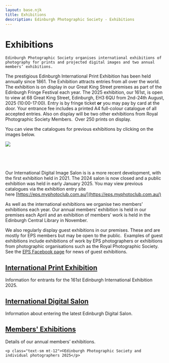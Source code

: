 ```yaml
---
layout: base.njk
title: Exhibitions
description: Edinburgh Photographic Society - Exhibitions
---
```


<div class="container mx-auto px-4 py-8">
  <div class="prose max-w-3xl mx-auto">
    <h1 class="text-3xl font-bold mb-6">Exhibitions</h1>

    Edinburgh Photographic Society organises international exhibitions of photography for prints and projected digital images and two annual members’ exhibitions.

The prestigious Edinburgh International Print Exhibition has been held annually since 1861. The Exhibition attracts entries from all over the world. The exhibition is on display in our Great King Street premises as part of the Edinburgh Fringe Festival each year. The 2025 exhibition, our 161st, is open to view at 68 Great King Street, Edinburgh, EH3 6QU from 2nd-24th August, 2025 (10:00-17:00). Entry is by fringe ticket **or** you may pay by card at the door. Your entrance fee includes a printed A4 full-colour catalogue of all accepted entries. Also on display will be two other exhibitions from Royal Photographic Society Members.&nbsp; Over 250 prints on display.

You can view the catalogues for previous exhibitions by clicking on the images below.

[![](/assets/images/Catalogue-2017-exhibitions-v2.jpg)](https://www.dropbox.com/scl/fi/n5inllbw74lhj9828nibv/Catalogue-2017.pdf?rlkey=mxeq9ut2ofp1fv2xr8tmoxv83&dl=0)

[![](data:image/gif;base64,R0lGODlhAQABAAAAACH5BAEKAAEALAAAAAABAAEAAAICTAEAOw==)](https://www.dropbox.com/scl/fi/hn552es0vbyfoiues3sm7/Catalogue-2018.pdf?rlkey=8xxsabqnawr4lv0ch17qt0djv&dl=0)

[![](data:image/gif;base64,R0lGODlhAQABAAAAACH5BAEKAAEALAAAAAABAAEAAAICTAEAOw==)](https://www.dropbox.com/scl/fi/wsxu1kft8c5ftaiyb77ma/Catalogue-2019.pdf?rlkey=3lut31u75lf2rw7oiqq89k7u3&dl=0)

[![](data:image/gif;base64,R0lGODlhAQABAAAAACH5BAEKAAEALAAAAAABAAEAAAICTAEAOw==)](https://www.dropbox.com/scl/fi/zhufo41nj91dswcz4h07n/Catalogue-2022.pdf?rlkey=j38iv1nb1gigeg29ncs181h7o&dl=0)

[![](data:image/gif;base64,R0lGODlhAQABAAAAACH5BAEKAAEALAAAAAABAAEAAAICTAEAOw==)](https://www.dropbox.com/scl/fi/lw9a3cr3pr9blm7mzmuq9/Catalogue-2023.pdf?rlkey=845f0klrugadydirr7a9uzc51&dl=0)

Our International Digital Image Salon is is a more recent development, with the first exhibition held in 2021. The 2024 salon is now closed and a public exhibition was held in early January 2025. You may view previous catalogues via the exhibition entry site here&nbsp;[https://eps.myphotoclub.com.au/](https://eps.myphotoclub.com.au/)

As well as the international exhibitions we organise two members’ exhibitions each year. Our annual members’ exhibition is held in our premises each April and an exhibition of members’ work is held in the Edinburgh Central Library in November.&nbsp;

We also regularly display guest exhibitions in our premises. These and are mostly for EPS members but may be open to the public.&nbsp; Examples of guest exhibitions include exhibitions of work by EPS photographers or exhibitions from photographic organisations such as the Royal Photographic Society.&nbsp; See the [EPS Facebook page](https://www.facebook.com/EdinburghPhotographicSociety/) for news of guest exhibitions.

## [International Print Exhibition](/international-ex-entries-v2/)

Information for entrants for the 161st Edinburgh International Exhibition 2025.

## [International Digital Salon](/international-pdi-entries-v2/)

Information about entering the latest Edinburgh Digital Salon.

## [Members' Exhibitions](/members-exhibitions-v2/)

Details of our annual members’ exhibitions.

    <p class="text-sm mt-12">©Edinburgh Photographic Society and individual photographers 2025</p>
  </div>
</div>